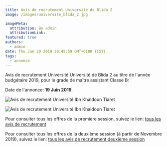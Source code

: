 ```yaml
---
title: Avis de recrutement Université de Blida 2
image: /images/universite_blida_2.jpg

imageMeta:
  attribution: By admin
  attributionLink:
featured: true
authors:
  - admin
date: Thu Jun 20 2019 20:45:59 GMT+0100 (IST)
tags:
  - annonce
---
```


Avis de recrutement Université Université de Blida 2 au titre de l'année budgétaire 2019, pour le grade de maître assistant Classe B:

Date de l'annonce: **19 Juin 2019**.

![Avis de recrutement Université Ibn Khaldoun Tiaret](/images/avis_de_recrutement_centre_universitaire_blida_2.jpg)

![Avis de recrutement Université Ibn Khaldoun Tiaret](/images/avis_de_recrutement_centre_universitaire_blida_2_2.jpg)


Pour consulter tous les offres de la première session, suivez le lien: [tous les avis de recrutement](/tous_les_avis_de_recrutement_annee_budgetaire_2019/)

Pour consulter tous les offres de la deuxième session (à partir de Novembre 2019), suivez le lien: [tous les avis de recrutement deuxième session](/tous-les-avis-de-recrutement-mitre-assistant-classe-b-au-titre-de-l-annee-2019-deuxieme-session/)
